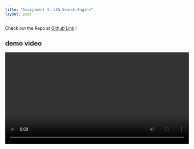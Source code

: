 ```yaml
---
title: "Assignment 4: LSA Search Engine"
layout: post
---
```


Check out the Repo at [Github Link] !

## demo video

<video width="600" controls>
  <source src="https://github.com/jniss1/jniss1.github.io/blob/a64da800d295e1290b62318d2a27be20be75a04b/assets/Assignment%204%20Demo%20Vid.mov" type="video/mp4">
  Video supposed to be here.
</video>


[Github Link]: https://github.com/jniss1/jniss-assignment-4.git
